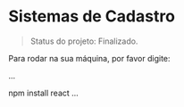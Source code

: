 # Sistemas de Cadastro  

> Status do projeto: Finalizado.

Para rodar na sua máquina, por favor digite:

...

npm install react
...
